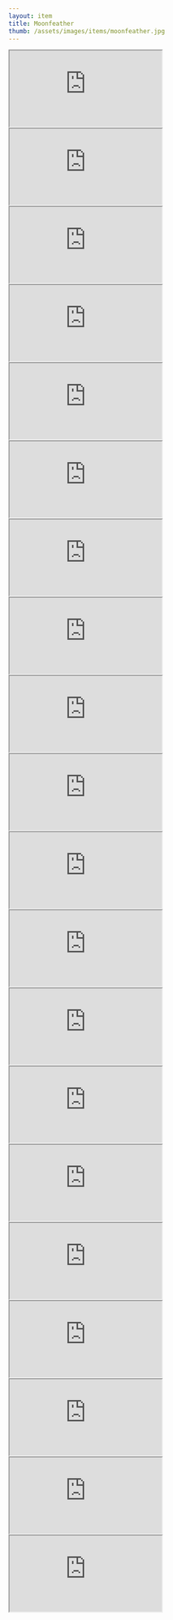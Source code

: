 ```yaml
---
layout: item
title: Moonfeather
thumb: /assets/images/items/moonfeather.jpg
---
```

<iframe src="http://magic-items.herokuapp.com/item/embed/hk622bd"></iframe>
<iframe src="http://magic-items.herokuapp.com/item/embed/7w3hzfh"></iframe>
<iframe src="http://magic-items.herokuapp.com/item/embed/ngbggtm"></iframe>
<iframe src="http://magic-items.herokuapp.com/item/embed/wpy272l"></iframe>
<iframe src="http://magic-items.herokuapp.com/item/embed/eiljfbw"></iframe>

<iframe src="http://magic-items.herokuapp.com/item/embed/czjqcs5"></iframe>
<iframe src="http://magic-items.herokuapp.com/item/embed/25tl3i2"></iframe>
<iframe src="http://magic-items.herokuapp.com/item/embed/ovi3auq"></iframe>
<iframe src="http://magic-items.herokuapp.com/item/embed/tmkrgwh"></iframe>
<iframe src="http://magic-items.herokuapp.com/item/embed/zczsbgc"></iframe>

<iframe src="http://magic-items.herokuapp.com/item/embed/45d7bv3"></iframe>
<iframe src="http://magic-items.herokuapp.com/item/embed/zznynst"></iframe>
<iframe src="http://magic-items.herokuapp.com/item/embed/t6se56t"></iframe>
<iframe src="http://magic-items.herokuapp.com/item/embed/fjtxod6"></iframe>
<iframe src="http://magic-items.herokuapp.com/item/embed/arwufmy"></iframe>

<iframe src="http://magic-items.herokuapp.com/item/embed/gmaj4lr"></iframe>
<iframe src="http://magic-items.herokuapp.com/item/embed/ugifbgw"></iframe>
<iframe src="http://magic-items.herokuapp.com/item/embed/l2ok2np"></iframe>
<iframe src="http://magic-items.herokuapp.com/item/embed/h7xtsyy"></iframe>
<iframe src="http://magic-items.herokuapp.com/item/embed/vgmyds5"></iframe>
